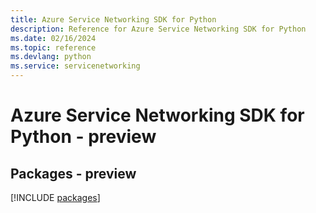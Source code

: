```yaml
---
title: Azure Service Networking SDK for Python
description: Reference for Azure Service Networking SDK for Python
ms.date: 02/16/2024
ms.topic: reference
ms.devlang: python
ms.service: servicenetworking
---
```

# Azure Service Networking SDK for Python - preview
## Packages - preview
[!INCLUDE [packages](service-networking-index.md)]
